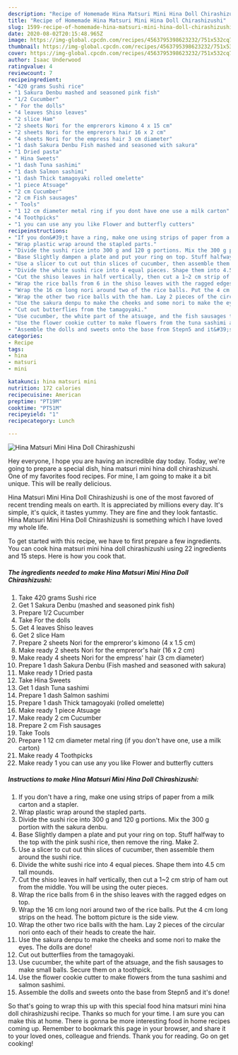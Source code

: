 ```yaml
---
description: "Recipe of Homemade Hina Matsuri Mini Hina Doll Chirashizushi"
title: "Recipe of Homemade Hina Matsuri Mini Hina Doll Chirashizushi"
slug: 1599-recipe-of-homemade-hina-matsuri-mini-hina-doll-chirashizushi
date: 2020-08-02T20:15:48.965Z
image: https://img-global.cpcdn.com/recipes/4563795398623232/751x532cq70/hina-matsuri-mini-hina-doll-chirashizushi-recipe-main-photo.jpg
thumbnail: https://img-global.cpcdn.com/recipes/4563795398623232/751x532cq70/hina-matsuri-mini-hina-doll-chirashizushi-recipe-main-photo.jpg
cover: https://img-global.cpcdn.com/recipes/4563795398623232/751x532cq70/hina-matsuri-mini-hina-doll-chirashizushi-recipe-main-photo.jpg
author: Isaac Underwood
ratingvalue: 4
reviewcount: 7
recipeingredient:
- "420 grams Sushi rice"
- "1 Sakura Denbu mashed and seasoned pink fish"
- "1/2 Cucumber"
- " For the dolls"
- "4 leaves Shiso leaves"
- "2 slice Ham"
- "2 sheets Nori for the emprerors kimono 4 x 15 cm"
- "2 sheets Nori for the emprerors hair 16 x 2 cm"
- "4 sheets Nori for the empress hair 3 cm diameter"
- "1 dash Sakura Denbu Fish mashed and seasoned with sakura"
- "1 Dried pasta"
- " Hina Sweets"
- "1 dash Tuna sashimi"
- "1 dash Salmon sashimi"
- "1 dash Thick tamagoyaki rolled omelette"
- "1 piece Atsuage"
- "2 cm Cucumber"
- "2 cm Fish sausages"
- " Tools"
- "1 12 cm diameter metal ring if you dont have one use a milk carton"
- "4 Toothpicks"
- "1 you can use any you like Flower and butterfly cutters"
recipeinstructions:
- "If you don&#39;t have a ring, make one using strips of paper from a milk carton and a stapler."
- "Wrap plastic wrap around the stapled parts."
- "Divide the sushi rice into 300 g and 120 g portions. Mix the 300 g portion with the sakura denbu."
- "Base Slightly dampen a plate and put your ring on top. Stuff halfway to the top with the pink sushi rice, then remove the ring. Make 2."
- "Use a slicer to cut out thin slices of cucumber, then assemble them around the sushi rice."
- "Divide the white sushi rice into 4 equal pieces. Shape them into 4.5 cm tall mounds."
- "Cut the shiso leaves in half vertically, then cut a 1~2 cm strip of ham out from the middle. You will be using the outer pieces."
- "Wrap the rice balls from 6 in the shiso leaves with the ragged edges on top."
- "Wrap the 16 cm long nori around two of the rice balls. Put the 4 cm long strips on the head. The bottom picture is the side view."
- "Wrap the other two rice balls with the ham. Lay 2 pieces of the circular nori onto each of their heads to create the hair."
- "Use the sakura denpu to make the cheeks and some nori to make the eyes. The dolls are done!"
- "Cut out butterflies from the tamagoyaki."
- "Use cucumber, the white part of the atsuage, and the fish sausages to make small balls. Secure them on a toothpick."
- "Use the flower cookie cutter to make flowers from the tuna sashimi and salmon sashimi."
- "Assemble the dolls and sweets onto the base from Stepn5 and it&#39;s done!"
categories:
- Recipe
tags:
- hina
- matsuri
- mini

katakunci: hina matsuri mini 
nutrition: 172 calories
recipecuisine: American
preptime: "PT19M"
cooktime: "PT51M"
recipeyield: "1"
recipecategory: Lunch

---
```



![Hina Matsuri Mini Hina Doll Chirashizushi](https://img-global.cpcdn.com/recipes/4563795398623232/751x532cq70/hina-matsuri-mini-hina-doll-chirashizushi-recipe-main-photo.jpg)

Hey everyone, I hope you are having an incredible day today. Today, we're going to prepare a special dish, hina matsuri mini hina doll chirashizushi. One of my favorites food recipes. For mine, I am going to make it a bit unique. This will be really delicious.

Hina Matsuri Mini Hina Doll Chirashizushi is one of the most favored of recent trending meals on earth. It is appreciated by millions every day. It's simple, it's quick, it tastes yummy. They are fine and they look fantastic. Hina Matsuri Mini Hina Doll Chirashizushi is something which I have loved my whole life.




To get started with this recipe, we have to first prepare a few ingredients. You can cook hina matsuri mini hina doll chirashizushi using 22 ingredients and 15 steps. Here is how you cook that.

<!--inarticleads1-->

##### The ingredients needed to make Hina Matsuri Mini Hina Doll Chirashizushi:

1. Take 420 grams Sushi rice
1. Get 1 Sakura Denbu (mashed and seasoned pink fish)
1. Prepare 1/2 Cucumber
1. Take  For the dolls
1. Get 4 leaves Shiso leaves
1. Get 2 slice Ham
1. Prepare 2 sheets Nori for the empreror&#39;s kimono (4 x 1.5 cm)
1. Make ready 2 sheets Nori for the empreror&#39;s hair (16 x 2 cm)
1. Make ready 4 sheets Nori for the empress&#39; hair (3 cm diameter)
1. Prepare 1 dash Sakura Denbu (Fish mashed and seasoned with sakura)
1. Make ready 1 Dried pasta
1. Take  Hina Sweets
1. Get 1 dash Tuna sashimi
1. Prepare 1 dash Salmon sashimi
1. Prepare 1 dash Thick tamagoyaki (rolled omelette)
1. Make ready 1 piece Atsuage
1. Make ready 2 cm Cucumber
1. Prepare 2 cm Fish sausages
1. Take  Tools
1. Prepare 1 12 cm diameter metal ring (if you don&#39;t have one, use a milk carton)
1. Make ready 4 Toothpicks
1. Make ready 1 you can use any you like Flower and butterfly cutters




<!--inarticleads2-->

##### Instructions to make Hina Matsuri Mini Hina Doll Chirashizushi:

1. If you don&#39;t have a ring, make one using strips of paper from a milk carton and a stapler.
1. Wrap plastic wrap around the stapled parts.
1. Divide the sushi rice into 300 g and 120 g portions. Mix the 300 g portion with the sakura denbu.
1. Base Slightly dampen a plate and put your ring on top. Stuff halfway to the top with the pink sushi rice, then remove the ring. Make 2.
1. Use a slicer to cut out thin slices of cucumber, then assemble them around the sushi rice.
1. Divide the white sushi rice into 4 equal pieces. Shape them into 4.5 cm tall mounds.
1. Cut the shiso leaves in half vertically, then cut a 1~2 cm strip of ham out from the middle. You will be using the outer pieces.
1. Wrap the rice balls from 6 in the shiso leaves with the ragged edges on top.
1. Wrap the 16 cm long nori around two of the rice balls. Put the 4 cm long strips on the head. The bottom picture is the side view.
1. Wrap the other two rice balls with the ham. Lay 2 pieces of the circular nori onto each of their heads to create the hair.
1. Use the sakura denpu to make the cheeks and some nori to make the eyes. The dolls are done!
1. Cut out butterflies from the tamagoyaki.
1. Use cucumber, the white part of the atsuage, and the fish sausages to make small balls. Secure them on a toothpick.
1. Use the flower cookie cutter to make flowers from the tuna sashimi and salmon sashimi.
1. Assemble the dolls and sweets onto the base from Stepn5 and it&#39;s done!




So that's going to wrap this up with this special food hina matsuri mini hina doll chirashizushi recipe. Thanks so much for your time. I am sure you can make this at home. There is gonna be more interesting food in home recipes coming up. Remember to bookmark this page in your browser, and share it to your loved ones, colleague and friends. Thank you for reading. Go on get cooking!
